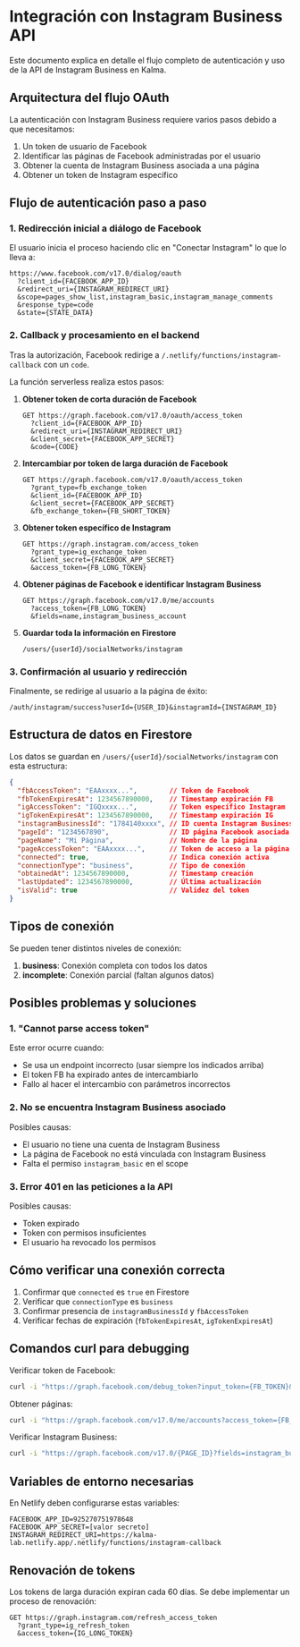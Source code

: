 # Integración con Instagram Business API

Este documento explica en detalle el flujo completo de autenticación y uso de la API de Instagram Business en Kalma.

## Arquitectura del flujo OAuth

La autenticación con Instagram Business requiere varios pasos debido a que necesitamos:

1. Un token de usuario de Facebook
2. Identificar las páginas de Facebook administradas por el usuario
3. Obtener la cuenta de Instagram Business asociada a una página
4. Obtener un token de Instagram específico

## Flujo de autenticación paso a paso

### 1. Redirección inicial a diálogo de Facebook

El usuario inicia el proceso haciendo clic en "Conectar Instagram" lo que lo lleva a:

```
https://www.facebook.com/v17.0/dialog/oauth
  ?client_id={FACEBOOK_APP_ID}
  &redirect_uri={INSTAGRAM_REDIRECT_URI}
  &scope=pages_show_list,instagram_basic,instagram_manage_comments
  &response_type=code
  &state={STATE_DATA}
```

### 2. Callback y procesamiento en el backend

Tras la autorización, Facebook redirige a `/.netlify/functions/instagram-callback` con un `code`.

La función serverless realiza estos pasos:

1. **Obtener token de corta duración de Facebook**
   ```
   GET https://graph.facebook.com/v17.0/oauth/access_token
     ?client_id={FACEBOOK_APP_ID}
     &redirect_uri={INSTAGRAM_REDIRECT_URI}
     &client_secret={FACEBOOK_APP_SECRET}
     &code={CODE}
   ```

2. **Intercambiar por token de larga duración de Facebook**
   ```
   GET https://graph.facebook.com/v17.0/oauth/access_token
     ?grant_type=fb_exchange_token
     &client_id={FACEBOOK_APP_ID}
     &client_secret={FACEBOOK_APP_SECRET}
     &fb_exchange_token={FB_SHORT_TOKEN}
   ```

3. **Obtener token específico de Instagram**
   ```
   GET https://graph.instagram.com/access_token
     ?grant_type=ig_exchange_token
     &client_secret={FACEBOOK_APP_SECRET}
     &access_token={FB_LONG_TOKEN}
   ```

4. **Obtener páginas de Facebook e identificar Instagram Business**
   ```
   GET https://graph.facebook.com/v17.0/me/accounts
     ?access_token={FB_LONG_TOKEN}
     &fields=name,instagram_business_account
   ```

5. **Guardar toda la información en Firestore**
   ```
   /users/{userId}/socialNetworks/instagram
   ```

### 3. Confirmación al usuario y redirección

Finalmente, se redirige al usuario a la página de éxito:
```
/auth/instagram/success?userId={USER_ID}&instagramId={INSTAGRAM_ID}
```

## Estructura de datos en Firestore

Los datos se guardan en `/users/{userId}/socialNetworks/instagram` con esta estructura:

```json
{
  "fbAccessToken": "EAAxxxx...",        // Token de Facebook
  "fbTokenExpiresAt": 1234567890000,    // Timestamp expiración FB
  "igAccessToken": "IGQxxxx...",        // Token específico Instagram
  "igTokenExpiresAt": 1234567890000,    // Timestamp expiración IG
  "instagramBusinessId": "1784140xxxx", // ID cuenta Instagram Business
  "pageId": "1234567890",               // ID página Facebook asociada
  "pageName": "Mi Página",              // Nombre de la página
  "pageAccessToken": "EAAxxxx...",      // Token de acceso a la página
  "connected": true,                    // Indica conexión activa
  "connectionType": "business",         // Tipo de conexión
  "obtainedAt": 1234567890000,          // Timestamp creación 
  "lastUpdated": 1234567890000,         // Última actualización
  "isValid": true                       // Validez del token
}
```

## Tipos de conexión

Se pueden tener distintos niveles de conexión:

1. **business**: Conexión completa con todos los datos
2. **incomplete**: Conexión parcial (faltan algunos datos)

## Posibles problemas y soluciones

### 1. "Cannot parse access token"

Este error ocurre cuando:
- Se usa un endpoint incorrecto (usar siempre los indicados arriba)
- El token FB ha expirado antes de intercambiarlo
- Fallo al hacer el intercambio con parámetros incorrectos

### 2. No se encuentra Instagram Business asociado

Posibles causas:
- El usuario no tiene una cuenta de Instagram Business
- La página de Facebook no está vinculada con Instagram Business
- Falta el permiso `instagram_basic` en el scope

### 3. Error 401 en las peticiones a la API

Posibles causas:
- Token expirado
- Token con permisos insuficientes
- El usuario ha revocado los permisos

## Cómo verificar una conexión correcta

1. Confirmar que `connected` es `true` en Firestore
2. Verificar que `connectionType` es `business`
3. Confirmar presencia de `instagramBusinessId` y `fbAccessToken`
4. Verificar fechas de expiración (`fbTokenExpiresAt`, `igTokenExpiresAt`)

## Comandos curl para debugging

Verificar token de Facebook:
```bash
curl -i "https://graph.facebook.com/debug_token?input_token={FB_TOKEN}&access_token={FB_TOKEN}"
```

Obtener páginas:
```bash
curl -i "https://graph.facebook.com/v17.0/me/accounts?access_token={FB_TOKEN}"
```

Verificar Instagram Business:
```bash
curl -i "https://graph.facebook.com/v17.0/{PAGE_ID}?fields=instagram_business_account&access_token={PAGE_TOKEN}"
```

## Variables de entorno necesarias

En Netlify deben configurarse estas variables:

```
FACEBOOK_APP_ID=925270751978648
FACEBOOK_APP_SECRET=[valor secreto]
INSTAGRAM_REDIRECT_URI=https://kalma-lab.netlify.app/.netlify/functions/instagram-callback
```

## Renovación de tokens

Los tokens de larga duración expiran cada 60 días. Se debe implementar un proceso de renovación:

```
GET https://graph.instagram.com/refresh_access_token
  ?grant_type=ig_refresh_token
  &access_token={IG_LONG_TOKEN}
``` 